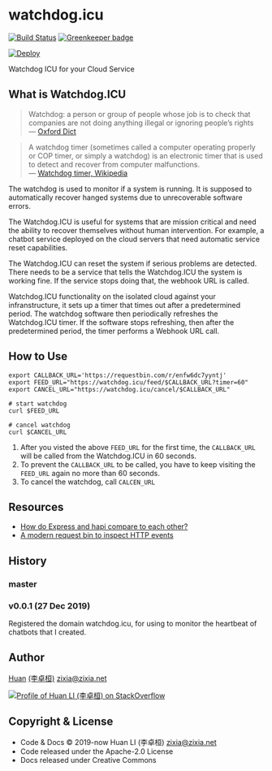 # watchdog.icu

[![Build Status](https://travis-ci.com/huan/watchdog.icu.svg?branch=master)](https://travis-ci.com/huan/watchdog.icu)
[![Greenkeeper badge](https://badges.greenkeeper.io/huan/watchdog.icu.svg)](https://greenkeeper.io/)

[![Deploy](https://www.herokucdn.com/deploy/button.svg)](https://heroku.com/deploy)

Watchdog ICU for your Cloud Service

## What is Watchdog.ICU

> Watchdog: ​a person or group of people whose job is to check that companies are not doing anything illegal or ignoring people’s rights  
> &mdash; [Oxford Dict](https://www.oxfordlearnersdictionaries.com/definition/english/watchdog)

> A watchdog timer (sometimes called a computer operating properly or COP timer, or simply a watchdog) is an electronic timer that is used to detect and recover from computer malfunctions.  
> &mdash; [Watchdog timer, Wikipedia](https://en.wikipedia.org/wiki/Watchdog_timer)

The watchdog is used to monitor if a system is running. It is supposed to automatically recover hanged systems due to unrecoverable software errors.

The Watchdog.ICU is useful for systems that are mission critical and need the ability to recover themselves without human intervention. For example, a chatbot service deployed on the cloud servers that need automatic service reset capabilities.

The Watchdog.ICU can reset the system if serious problems are detected. There needs to be a service that tells the Watchdog.ICU the system is working fine. If the service stops doing that, the webhook URL is called.

Watchdog.ICU functionality on the isolated cloud against your infranstructure, it sets up a timer that times out after a predetermined period. The watchdog software then periodically refreshes the Watchdog.ICU timer. If the software stops refreshing, then after the predetermined period, the timer performs a Webhook URL call.

## How to Use

```shell
export CALLBACK_URL='https://requestbin.com/r/enfw6dc7yyntj'
export FEED_URL="https://watchdog.icu/feed/$CALLBACK_URL?timer=60"
export CANCEL_URL="https://watchdog.icu/cancel/$CALLBACK_URL"

# start watchdog
curl $FEED_URL

# cancel watchdog
curl $CANCEL_URL
```

1. After you visted the above `FEED_URL` for the first time, the `CALLBACK_URL` will be called from the Watchdog.ICU in 60 seconds.
1. To prevent the `CALLBACK_URL` to be called, you have to keep visiting the `FEED_URL` again no more than 60 seconds.
1. To cancel the watchdog, call `CALCEN_URL`

## Resources

- [How do Express and hapi compare to each other?](https://stackoverflow.com/a/30532321/1123955)
- [A modern request bin to inspect HTTP events](https://requestbin.com)

## History

### master

### v0.0.1 (27 Dec 2019)

Registered the domain watchdog.icu, for using to monitor the heartbeat of chatbots that I created.

## Author

[Huan](https://github.com/huan) [(李卓桓)](http://linkedin.com/in/zixia) <zixia@zixia.net>

[![Profile of Huan LI (李卓桓) on StackOverflow](https://stackoverflow.com/users/flair/1123955.png)](https://stackoverflow.com/users/1123955/huan)

## Copyright & License

- Code & Docs © 2019-now Huan LI (李卓桓) <zixia@zixia.net>
- Code released under the Apache-2.0 License
- Docs released under Creative Commons
